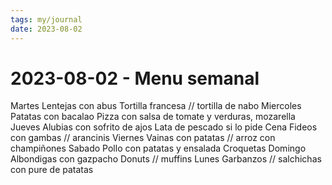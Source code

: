 ```yaml
---
tags: my/journal
date: 2023-08-02
---
```


# 2023-08-02 - Menu semanal 

Martes
Lentejas con abus
Tortilla francesa // tortilla de nabo
Miercoles
Patatas con bacalao
Pizza con salsa de tomate y verduras, mozarella
Jueves
Alubias con sofrito de ajos
Lata de pescado si lo pide
Cena
Fideos con gambas // arancinis
Viernes
Vainas con patatas // arroz con champiñones
Sabado
Pollo con patatas y ensalada
Croquetas
Domingo
Albondigas con gazpacho
Donuts // muffins
Lunes
Garbanzos // salchichas con pure de patatas
